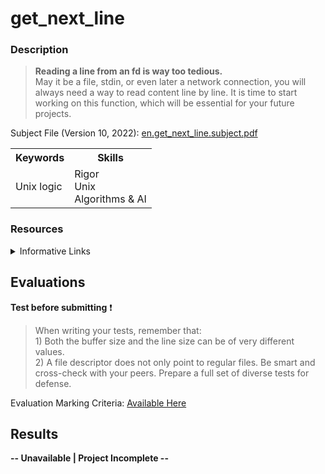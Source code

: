 # get_next_line
### Description
  > **Reading a line from an fd is way too tedious.**<br>
  May it be a file, stdin, or even later a network connection, you will always need a way to read content line by line. 
  It is time to start working on this function, which will be essential for your future projects. 
  
  Subject File (Version 10, 2022): [en.get_next_line.subject.pdf](https://github.com/kaseypsbrice/42-Cursus/files/8750952/en.get_next_line.subject.pdf)
  
 <table>
  <tr>
    <th>Keywords</th>
    <th>Skills</th>
    </tr>
  <tr>
    <td>Unix logic</td>
    <td> Rigor<br>
      Unix<br>
      Algorithms & AI
    </tr>
  </table>
    
### Resources

  <details><summary>Informative Links</summary>
    <ul>
      <li><a href="https://www.codequoi.com/en/42-get_next_line-project/">get_next_line: Reading from a File Descriptor - Mia Combeau</a></li>
      <li><a href="https://stackoverflow.com/questions/79923/what-and-where-are-the-stack-and-heap/1213360#1213360">Stacks & Heaps: Memory Allocation - Stackoverflow</a></li>
      <li><a href="https://www.geeksforgeeks.org/static-variables-in-c/">Static Variables - GeeksforGeeks</a></li>
    </ul>
  </details>
  
## Evaluations

**Test before submitting** ❗

> When writing your tests, remember that: <br>1) Both the buffer size and the line size can be of very different
values. <br>2) A file descriptor does not only point to regular files.
Be smart and cross-check with your peers. Prepare a full set of
diverse tests for defense.

Evaluation Marking Criteria: [Available Here](https://github.com/pasqualerossi/42-Evaluations/tree/main/Get_Next_Line)
 
## Results 

**-- Unavailable | Project Incomplete --**
